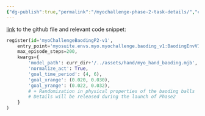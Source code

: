 ```yaml
---
{"dg-publish":true,"permalink":"/myochallenge-phase-2-task-details/","created":"","updated":""}
---
```


[link](https://github.com/facebookresearch/myosuite/blob/main/myosuite/envs/myo/myochallenge/__init__.py) to the github file and relevant code snippet:

```python
register(id='myoChallengeBaodingP2-v1',
	entry_point='myosuite.envs.myo.myochallenge.baoding_v1:BaodingEnvV1',
	max_episode_steps=200,
	kwargs={
		'model_path': curr_dir+'/../assets/hand/myo_hand_baoding.mjb',
		'normalize_act': True,
		'goal_time_period': (4, 6),
		'goal_xrange': (0.020, 0.030),
		'goal_yrange': (0.022, 0.032),
		# + Randomization in physical properties of the baoding balls
		# Details will be released during the launch of Phase2
	}
)
```